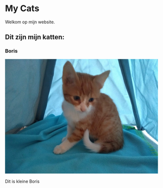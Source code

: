 # My Cats

Welkom op mijn website.

## Dit zijn mijn katten:

### Boris

![Kleine boris](./foto/kleine_boris.jpg)

Dit is kleine Boris
